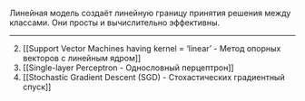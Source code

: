 Линейная модель создаёт линейную границу принятия решения между классами.
Они просты и вычислительно эффективны.

---

2. [[Support Vector Machines having kernel = ‘linear’ - Метод опорных векторов с линейным ядром]]
3. [[Single-layer Perceptron - Однословный перцептрон]]
4. [[Stochastic Gradient Descent (SGD) - Стохастических градиентный спуск]]
